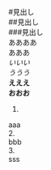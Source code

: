 #見出し  
##見出し  
###見出し  
ああああ  
あああ  
*いいい*  
_ううう_  
**えええ**  
__おおお__  

1.  
aaa  
2.  
bbb  
3.  
sss  
